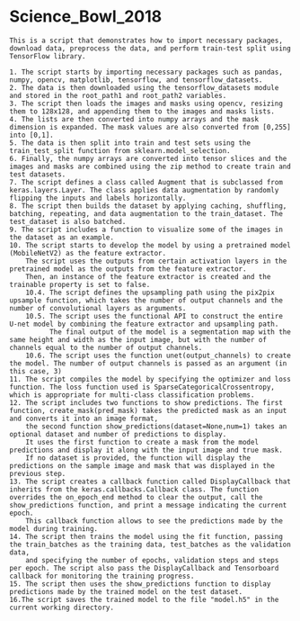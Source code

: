 # Science_Bowl_2018
 
    This is a script that demonstrates how to import necessary packages, download data, preprocess the data, and perform train-test split using TensorFlow library.

    1. The script starts by importing necessary packages such as pandas, numpy, opencv, matplotlib, tensorflow, and tensorflow_datasets.
    2. The data is then downloaded using the tensorflow_datasets module and stored in the root_path1 and root_path2 variables.
    3. The script then loads the images and masks using opencv, resizing them to 128x128, and appending them to the images and masks lists.
    4. The lists are then converted into numpy arrays and the mask dimension is expanded. The mask values are also converted from [0,255] into [0,1].
    5. The data is then split into train and test sets using the train_test_split function from sklearn.model_selection.
    6. Finally, the numpy arrays are converted into tensor slices and the images and masks are combined using the zip method to create train and test datasets.
    7. The script defines a class called Augment that is subclassed from keras.layers.Layer. The class applies data augmentation by randomly flipping the inputs and labels horizontally.
    8. The script then builds the dataset by applying caching, shuffling, batching, repeating, and data augmentation to the train_dataset. The test_dataset is also batched.
    9. The script includes a function to visualize some of the images in the dataset as an example.
    10. The script starts to develop the model by using a pretrained model (MobileNetV2) as the feature extractor. 
        The script uses the outputs from certain activation layers in the pretrained model as the outputs from the feature extractor. 
        Then, an instance of the feature extractor is created and the trainable property is set to false.
        10.4. The script defines the upsampling path using the pix2pix upsample function, which takes the number of output channels and the number of convolutional layers as arguments.
        10.5. The script uses the functional API to construct the entire U-net model by combining the feature extractor and upsampling path. 
              The final output of the model is a segmentation map with the same height and width as the input image, but with the number of channels equal to the number of output channels.
        10.6. The script uses the function unet(output_channels) to create the model. The number of output channels is passed as an argument (in this case, 3)
    11. The script compiles the model by specifying the optimizer and loss function. The loss function used is SparseCategoricalCrossentropy, which is appropriate for multi-class classification problems.
    12. The script includes two functions to show predictions. The first function, create_mask(pred_mask) takes the predicted mask as an input and converts it into an image format, 
        the second function show_predictions(dataset=None,num=1) takes an optional dataset and number of predictions to display. 
        It uses the first function to create a mask from the model predictions and display it along with the input image and true mask. 
        If no dataset is provided, the function will display the predictions on the sample image and mask that was displayed in the previous step.
    13. The script creates a callback function called DisplayCallback that inherits from the keras.callbacks.Callback class. The function overrides the on_epoch_end method to clear the output, call the show_predictions function, and print a message indicating the current epoch. 
        This callback function allows to see the predictions made by the model during training.
    14. The script then trains the model using the fit function, passing the train_batches as the training data, test_batches as the validation data, 
        and specifying the number of epochs, validation steps and steps per epoch. The script also pass the DisplayCallback and Tensorboard callback for monitoring the training progress.
    15. The script then uses the show_predictions function to display predictions made by the trained model on the test dataset.
    16.The script saves the trained model to the file "model.h5" in the current working directory.
